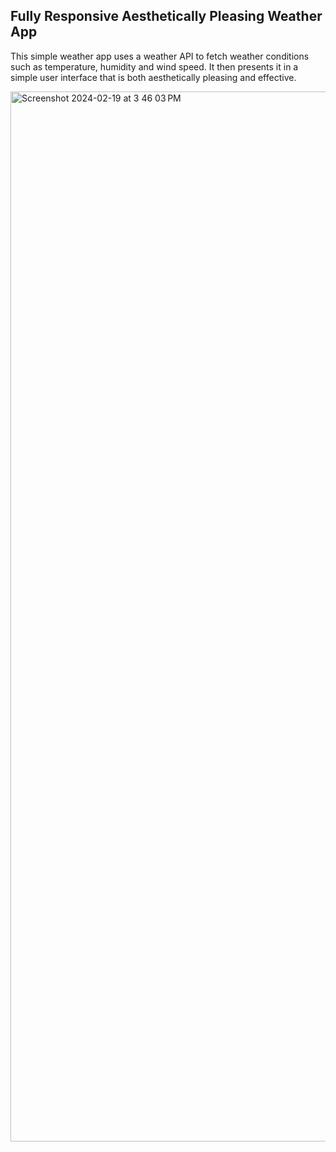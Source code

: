 ## Fully Responsive Aesthetically Pleasing Weather App
This simple weather app uses a weather API to fetch weather conditions such as temperature, humidity and wind speed. It then presents it in a simple user interface that is both aesthetically pleasing and effective. 

<img width="1680" alt="Screenshot 2024-02-19 at 3 46 03 PM" src="https://github.com/davidtheophine/Personal-projects/assets/68090131/acd998e1-fad5-45fb-97f4-1744b3d6e96a">

